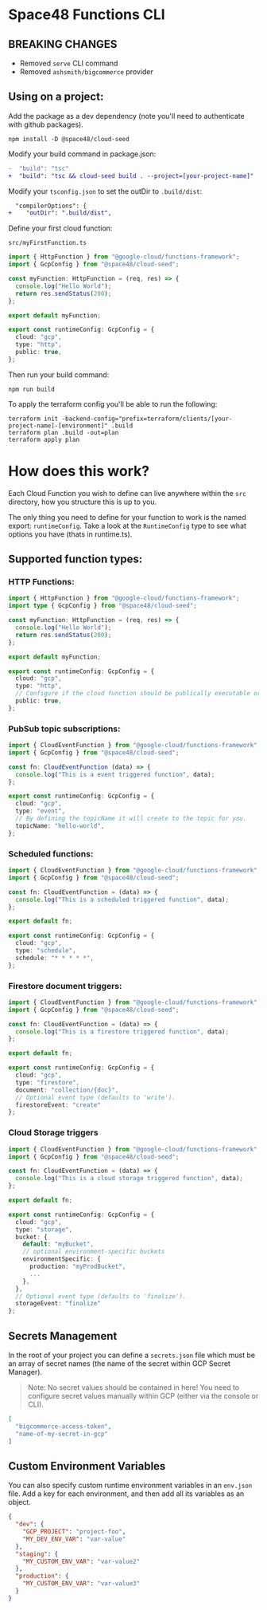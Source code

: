 # Space48 Functions CLI

## BREAKING CHANGES

- Removed `serve` CLI command
- Removed `ashsmith/bigcommerce` provider

## Using on a project:


Add the package as a dev dependency (note you'll need to authenticate with github packages).
```
npm install -D @space48/cloud-seed
```

Modify your build command in package.json:

```diff
-  "build": "tsc"
+  "build": "tsc && cloud-seed build . --project=[your-project-name]"
```

Modify your `tsconfig.json` to set the outDir to `.build/dist`:
```diff
  "compilerOptions": {
+    "outDir": ".build/dist",
```

Define your first cloud function:

`src/myFirstFunction.ts`
```typescript
import { HttpFunction } from "@google-cloud/functions-framework";
import { GcpConfig } from "@space48/cloud-seed";

const myFunction: HttpFunction = (req, res) => {
  console.log("Hello World");
  return res.sendStatus(200);
};

export default myFunction;

export const runtimeConfig: GcpConfig = {
  cloud: "gcp",
  type: "http",
  public: true,
};
```

Then run your build command:
```
npm run build
```

To apply the terraform config you'll be able to run the following:

```
terraform init -backend-config="prefix=terraform/clients/[your-project-name]-[environment]" .build
terraform plan .build -out=plan
terraform apply plan
```

# How does this work?

Each Cloud Function you wish to define can live anywhere within the `src` directory, how you structure this is up to you.

The only thing you need to define for your function to work is the named export: `runtimeConfig`. Take a look at the `RuntimeConfig` type to see what options you have (thats in runtime.ts).


## Supported function types:

### HTTP Functions:

```typescript
import { HttpFunction } from "@google-cloud/functions-framework";
import type { GcpConfig } from "@space48/cloud-seed";

const myFunction: HttpFunction = (req, res) => {
  console.log("Hello World");
  return res.sendStatus(200);
};

export default myFunction;

export const runtimeConfig: GcpConfig = {
  cloud: "gcp",
  type: "http",
  // Configure if the cloud function should be publically executable or not.
  public: true,
};
```

### PubSub topic subscriptions:

```typescript
import { CloudEventFunction } from "@google-cloud/functions-framework";
import { GcpConfig } from "@space48/cloud-seed";

const fn: CloudEventFunction (data) => {
  console.log("This is a event triggered function", data);
};

export const runtimeConfig: GcpConfig = {
  cloud: "gcp",
  type: "event",
  // By defining the topicName it will create to the topic for you.
  topicName: "hello-world",
};
```

### Scheduled functions:

```typescript
import { CloudEventFunction } from "@google-cloud/functions-framework";
import { GcpConfig } from "@space48/cloud-seed";

const fn: CloudEventFunction = (data) => {
  console.log("This is a scheduled triggered function", data);
};

export default fn;

export const runtimeConfig: GcpConfig = {
  cloud: "gcp",
  type: "schedule",
  schedule: "* * * * *",
};
```

### Firestore document triggers:

```typescript
import { CloudEventFunction } from "@google-cloud/functions-framework";
import { GcpConfig } from "@space48/cloud-seed";

const fn: CloudEventFunction = (data) => {
  console.log("This is a firestore triggered function", data);
};

export default fn;

export const runtimeConfig: GcpConfig = {
  cloud: "gcp",
  type: "firestore",
  document: "collection/{doc}",
  // Optional event type (defaults to 'write').
  firestoreEvent: "create"
};
```

### Cloud Storage triggers

```typescript
import { CloudEventFunction } from "@google-cloud/functions-framework";
import { GcpConfig } from "@space48/cloud-seed";

const fn: CloudEventFunction = (data) => {
  console.log("This is a cloud storage triggered function", data);
};

export default fn;

export const runtimeConfig: GcpConfig = {
  cloud: "gcp",
  type: "storage",
  bucket: {
    default: "myBucket",
    // optional environment-specific buckets
    environmentSpecific: {
      production: "myProdBucket",
      ...
    },
  },
  // Optional event type (defaults to 'finalize').
  storageEvent: "finalize"
};
```

## Secrets Management

In the root of your project you can define a `secrets.json` file which must be an array of secret names (the name of the secret within GCP Secret Manager).

> Note: No secret values should be contained in here! You need to configure secret values manually within GCP (either via the console or CLI).

```json
[
  "bigcommerce-access-token",
  "name-of-my-secret-in-gcp"
]
```

## Custom Environment Variables

You can also specify custom runtime environment variables in an `env.json` file. Add a key for each environment, and then add all its variables as an object.

```json
{
  "dev": {
    "GCP_PROJECT": "project-foo",
    "MY_DEV_ENV_VAR": "var-value"
  },
  "staging": {
    "MY_CUSTOM_ENV_VAR": "var-value2"
  },
  "production": {
    "MY_CUSTOM_ENV_VAR": "var-value3"
  }
}
```
